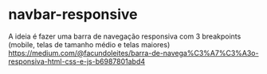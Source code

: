 # navbar-responsive
A ideia é fazer uma barra de navegação responsiva com 3 breakpoints (mobile, telas de tamanho médio e telas maiores)
https://medium.com/@facundoleites/barra-de-navega%C3%A7%C3%A3o-responsiva-html-css-e-js-b6987801abd4